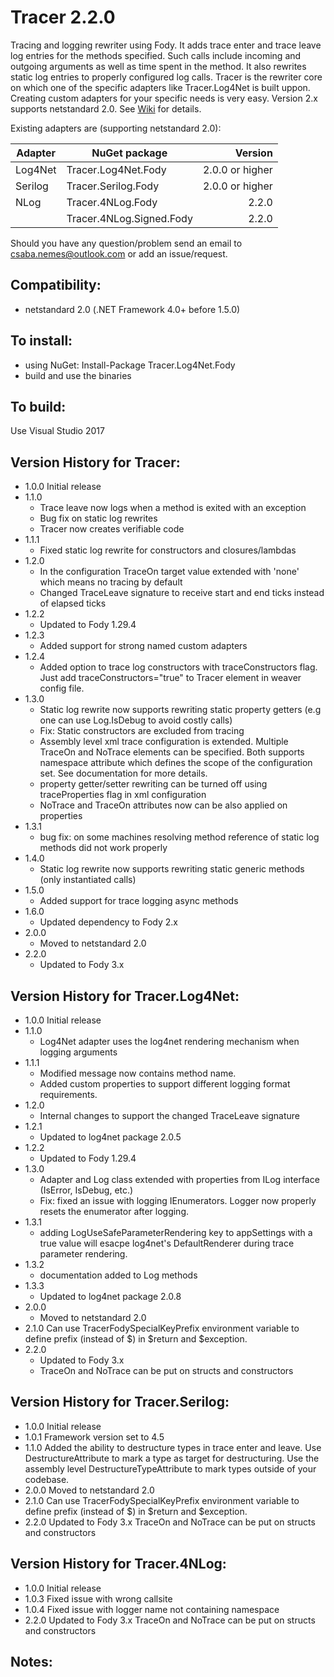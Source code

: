 Tracer 2.2.0
======

Tracing and logging rewriter using Fody. It adds trace enter and trace leave log entries for the methods specified. Such calls include incoming and outgoing arguments as well as time spent in the method. It also rewrites static log entries to properly configured log calls. Tracer is the rewriter core on which one of the specific adapters like Tracer.Log4Net is built uppon. Creating custom adapters for your specific needs is very easy.
Version 2.x supports netstandard 2.0.
See [Wiki](https://github.com/csnemes/tracer/wiki) for details.

Existing adapters are (supporting netstandard 2.0):

|Adapter     |NuGet package              |Version |
|------------|---------------------------|-------:|
|Log4Net     |Tracer.Log4Net.Fody        | 2.0.0 or higher |
|Serilog     |Tracer.Serilog.Fody        | 2.0.0 or higher |
|NLog        |Tracer.4NLog.Fody          | 2.2.0  |
|            |Tracer.4NLog.Signed.Fody   | 2.2.0  |

Should you have any question/problem send an email to csaba.nemes@outlook.com or add an issue/request.

Compatibility:
---
  - netstandard 2.0 (.NET Framework 4.0+ before 1.5.0)

To install:
---
  - using NuGet: Install-Package Tracer.Log4Net.Fody 
  - build and use the binaries

To build:
---
Use Visual Studio 2017

Version History for Tracer:
---
* 1.0.0 
    Initial release
* 1.1.0
    - Trace leave now logs when a method is exited with an exception
    - Bug fix on static log rewrites
    - Tracer now creates verifiable code
* 1.1.1
    - Fixed static log rewrite for constructors and closures/lambdas
* 1.2.0
    - In the configuration TraceOn target value extended with 'none' which means no tracing by default
    - Changed TraceLeave signature to receive start and end ticks instead of elapsed ticks
* 1.2.2
    - Updated to Fody 1.29.4
* 1.2.3
    - Added support for strong named custom adapters 
* 1.2.4
	- Added option to trace log constructors with traceConstructors flag. Just add traceConstructors="true" to Tracer element in weaver config file. 
* 1.3.0
    - Static log rewrite now supports rewriting static property getters (e.g one can use Log.IsDebug to avoid costly calls)
    - Fix: Static constructors are excluded from tracing
    - Assembly level xml trace configuration is extended. Multiple TraceOn and NoTrace elements can be specified. Both supports
    namespace attribute which defines the scope of the configuration set. See documentation for more details.
    - property getter/setter rewriting can be turned off using traceProperties flag in xml configuration
    - NoTrace and TraceOn attributes now can be also applied on properties
* 1.3.1
    - bug fix: on some machines resolving method reference of static log methods did not work properly
* 1.4.0
    - Static log rewrite now supports rewriting static generic methods (only instantiated calls)
* 1.5.0
    - Added support for trace logging async methods
* 1.6.0
    - Updated dependency to Fody 2.x
* 2.0.0
    - Moved to netstandard 2.0    
* 2.2.0
    - Updated to Fody 3.x
    
Version History for Tracer.Log4Net:
---
* 1.0.0 
    Initial release
* 1.1.0
    - Log4Net adapter uses the log4net rendering mechanism when logging arguments
* 1.1.1
    - Modified message now contains method name. 
    - Added custom properties to support different logging format requirements.
* 1.2.0
    - Internal changes to support the changed TraceLeave signature
* 1.2.1 
    - Updated to log4net package 2.0.5 
* 1.2.2
    - Updated to Fody 1.29.4
* 1.3.0
    - Adapter and Log class extended with properties from ILog interface (IsError, IsDebug, etc.)
    - Fix: fixed an issue with logging IEnumerators. Logger now properly resets the enumerator after logging.
* 1.3.1
    - adding LogUseSafeParameterRendering key to appSettings with a true value will esacpe log4net's DefaultRenderer during trace parameter rendering.
* 1.3.2
    - documentation added to Log methods    
* 1.3.3
    - Updated to log4net package 2.0.8    
* 2.0.0
    - Moved to netstandard 2.0    
* 2.1.0
    Can use TracerFodySpecialKeyPrefix environment variable to define prefix (instead of $) in $return and $exception.
* 2.2.0
    - Updated to Fody 3.x
    - TraceOn and NoTrace can be put on structs and constructors 

Version History for Tracer.Serilog:
---
* 1.0.0 
    Initial release
* 1.0.1
    Framework version set to 4.5
* 1.1.0
    Added the ability to destructure types in trace enter and leave. Use DestructureAttribute to mark a type as target for destructuring.
    Use the assembly level DestructureTypeAttribute to mark types outside of your codebase.
* 2.0.0
    Moved to netstandard 2.0
* 2.1.0
    Can use TracerFodySpecialKeyPrefix environment variable to define prefix (instead of $) in $return and $exception.
* 2.2.0
    Updated to Fody 3.x
    TraceOn and NoTrace can be put on structs and constructors       

Version History for Tracer.4NLog:
---
* 1.0.0 
    Initial release
* 1.0.3
    Fixed issue with wrong callsite
* 1.0.4
    Fixed issue with logger name not containing namespace 
* 2.2.0
    Updated to Fody 3.x
    TraceOn and NoTrace can be put on structs and constructors      
    
Notes:
---
